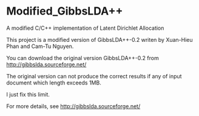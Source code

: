 Modified_GibbsLDA++
====================

A modified C/C++ implementation of Latent Dirichlet Allocation

This project is a modified version of GibbsLDA++-0.2 writen by Xuan-Hieu Phan and Cam-Tu Nguyen.

You can download the original version GibbsLDA++-0.2 from http://gibbslda.sourceforge.net/

The original version can not produce the correct results if any of input document which length exceeds 1MB.

I just fix this limit.

For more details, see http://gibbslda.sourceforge.net/
